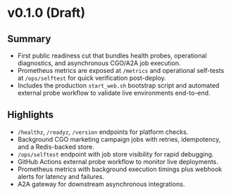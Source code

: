# v0.1.0 (Draft)

## Summary
- First public readiness cut that bundles health probes, operational diagnostics, and asynchronous CGO/A2A job execution.
- Prometheus metrics are exposed at `/metrics` and operational self-tests at `/ops/selftest` for quick verification post-deploy.
- Includes the production `start_web.sh` bootstrap script and automated external probe workflow to validate live environments end-to-end.

## Highlights
- `/healthz`, `/readyz`, `/version` endpoints for platform checks.
- Background CGO marketing campaign jobs with retries, idempotency, and a Redis-backed store.
- `/ops/selftest` endpoint with job store visibility for rapid debugging.
- GitHub Actions external probe workflow to monitor live deployments.
- Prometheus metrics with background execution timings plus webhook alerts for latency and failures.
- A2A gateway for downstream asynchronous integrations.
